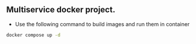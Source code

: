 ## Multiservice docker project.

* Use the following command to build images and run them in container
```cmd
docker compose up -d
```